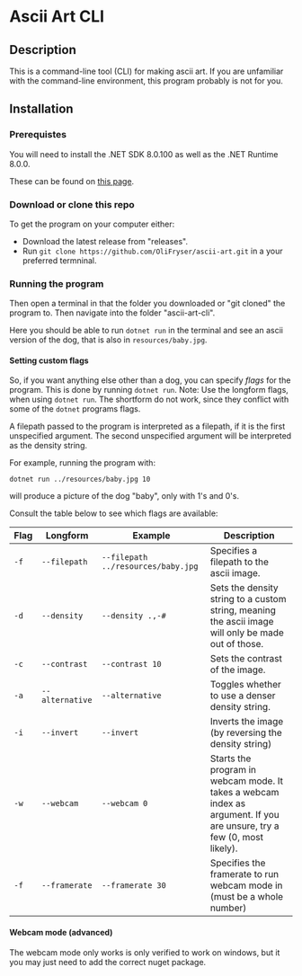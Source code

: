 # Ascii Art CLI

## Description

This is a command-line tool (CLI) for making ascii art. If you are unfamiliar with the command-line environment, this program probably is not for you.  

## Installation

### Prerequistes

You will need to install the .NET SDK 8.0.100 as well as the .NET Runtime 8.0.0.

These can be found on [this page](https://dotnet.microsoft.com/en-us/download/dotnet/8.0).

### Download or clone this repo

To get the program on your computer either:

- Download the latest release from "releases".
- Run ```git clone https://github.com/OliFryser/ascii-art.git``` in a your preferred termninal.

### Running the program

Then open a terminal in that the folder you downloaded or "git cloned" the program to. Then navigate into the folder "ascii-art-cli".

Here you should be able to run ```dotnet run``` in the terminal and see an ascii version of the dog, that is also in ```resources/baby.jpg```.

#### Setting custom flags

So, if you want anything else other than a dog, you can specify *flags* for the program. This is done by running ``dotnet run``. Note: Use the longform flags, when using ``dotnet run``. The shortform do not work, since they conflict with some of the ``dotnet`` programs flags.

A filepath passed to the program is interpreted as a filepath, if it is the first unspecified argument. The second unspecified argument will be interpreted as the density string.

For example, running the program with:

``dotnet run ../resources/baby.jpg 10``

will produce a picture of the dog "baby", only with 1's and 0's.

Consult the table below to see which flags are available:

| **Flag** | **Longform** | **Example** | **Description** |
|----------|--------------|-------------|-----------------|
|```-f```  |``--filepath``|``--filepath ../resources/baby.jpg``| Specifies a filepath to the ascii image.|
|``-d``    |``--density``|``--density .,-#``|Sets the density string to a custom string, meaning the ascii image will only be made out of those. |
|``-c``|``--contrast``|``--contrast 10``|Sets the contrast of the image.|
|``-a``|``--alternative``|``--alternative``|Toggles whether to use a denser density string.|
|``-i``|``--invert``|``--invert``|Inverts the image (by reversing the density string)|
|``-w``|``--webcam``|``--webcam 0``|Starts the program in webcam mode. It takes a webcam index as argument. If you are unsure, try a few (0, most likely).|
|``-f``|``--framerate``|``--framerate 30``|Specifies the framerate to run webcam mode in (must be a whole number)|

#### Webcam mode (advanced)

The webcam mode only works is only verified to work on windows, but it you may just need to add the correct nuget package.
